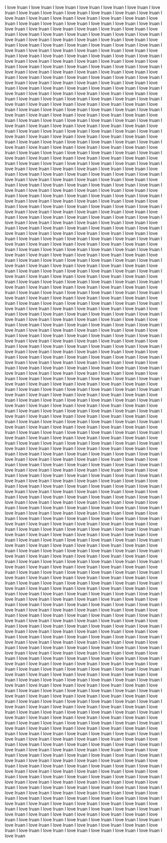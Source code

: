 I love Iruan
I love Iruan
I love Iruan
I love Iruan
I love Iruan
I love Iruan
I love Iruan
I love Iruan
I love Iruan
I love Iruan
I love Iruan
I love Iruan
I love Iruan
I love Iruan
I love Iruan
I love Iruan
I love Iruan
I love Iruan
I love Iruan
I love Iruan
I love Iruan
I love Iruan
I love Iruan
I love Iruan
I love Iruan
I love Iruan
I love Iruan
I love Iruan
I love Iruan
I love Iruan
I love Iruan
I love Iruan
I love Iruan
I love Iruan
I love Iruan
I love Iruan
I love Iruan
I love Iruan
I love Iruan
I love Iruan
I love Iruan
I love Iruan
I love Iruan
I love Iruan
I love Iruan
I love Iruan
I love Iruan
I love Iruan
I love Iruan
I love Iruan
I love Iruan
I love Iruan
I love Iruan
I love Iruan
I love Iruan
I love Iruan
I love Iruan
I love Iruan
I love Iruan
I love Iruan
I love Iruan
I love Iruan
I love Iruan
I love Iruan
I love Iruan
I love Iruan
I love Iruan
I love Iruan
I love Iruan
I love Iruan
I love Iruan
I love Iruan
I love Iruan
I love Iruan
I love Iruan
I love Iruan
I love Iruan
I love Iruan
I love Iruan
I love Iruan
I love Iruan
I love Iruan
I love Iruan
I love Iruan
I love Iruan
I love Iruan
I love Iruan
I love Iruan
I love Iruan
I love Iruan
I love Iruan
I love Iruan
I love Iruan
I love Iruan
I love Iruan
I love Iruan
I love Iruan
I love Iruan
I love Iruan
I love Iruan
I love Iruan
I love Iruan
I love Iruan
I love Iruan
I love Iruan
I love Iruan
I love Iruan
I love Iruan
I love Iruan
I love Iruan
I love Iruan
I love Iruan
I love Iruan
I love Iruan
I love Iruan
I love Iruan
I love Iruan
I love Iruan
I love Iruan
I love Iruan
I love Iruan
I love Iruan
I love Iruan
I love Iruan
I love Iruan
I love Iruan
I love Iruan
I love Iruan
I love Iruan
I love Iruan
I love Iruan
I love Iruan
I love Iruan
I love Iruan
I love Iruan
I love Iruan
I love Iruan
I love Iruan
I love Iruan
I love Iruan
I love Iruan
I love Iruan
I love Iruan
I love Iruan
I love Iruan
I love Iruan
I love Iruan
I love Iruan
I love Iruan
I love Iruan
I love Iruan
I love Iruan
I love Iruan
I love Iruan
I love Iruan
I love Iruan
I love Iruan
I love Iruan
I love Iruan
I love Iruan
I love Iruan
I love Iruan
I love Iruan
I love Iruan
I love Iruan
I love Iruan
I love Iruan
I love Iruan
I love Iruan
I love Iruan
I love Iruan
I love Iruan
I love Iruan
I love Iruan
I love Iruan
I love Iruan
I love Iruan
I love Iruan
I love Iruan
I love Iruan
I love Iruan
I love Iruan
I love Iruan
I love Iruan
I love Iruan
I love Iruan
I love Iruan
I love Iruan
I love Iruan
I love Iruan
I love Iruan
I love Iruan
I love Iruan
I love Iruan
I love Iruan
I love Iruan
I love Iruan
I love Iruan
I love Iruan
I love Iruan
I love Iruan
I love Iruan
I love Iruan
I love Iruan
I love Iruan
I love Iruan
I love Iruan
I love Iruan
I love Iruan
I love Iruan
I love Iruan
I love Iruan
I love Iruan
I love Iruan
I love Iruan
I love Iruan
I love Iruan
I love Iruan
I love Iruan
I love Iruan
I love Iruan
I love Iruan
I love Iruan
I love Iruan
I love Iruan
I love Iruan
I love Iruan
I love Iruan
I love Iruan
I love Iruan
I love Iruan
I love Iruan
I love Iruan
I love Iruan
I love Iruan
I love Iruan
I love Iruan
I love Iruan
I love Iruan
I love Iruan
I love Iruan
I love Iruan
I love Iruan
I love Iruan
I love Iruan
I love Iruan
I love Iruan
I love Iruan
I love Iruan
I love Iruan
I love Iruan
I love Iruan
I love Iruan
I love Iruan
I love Iruan
I love Iruan
I love Iruan
I love Iruan
I love Iruan
I love Iruan
I love Iruan
I love Iruan
I love Iruan
I love Iruan
I love Iruan
I love Iruan
I love Iruan
I love Iruan
I love Iruan
I love Iruan
I love Iruan
I love Iruan
I love Iruan
I love Iruan
I love Iruan
I love Iruan
I love Iruan
I love Iruan
I love Iruan
I love Iruan
I love Iruan
I love Iruan
I love Iruan
I love Iruan
I love Iruan
I love Iruan
I love Iruan
I love Iruan
I love Iruan
I love Iruan
I love Iruan
I love Iruan
I love Iruan
I love Iruan
I love Iruan
I love Iruan
I love Iruan
I love Iruan
I love Iruan
I love Iruan
I love Iruan
I love Iruan
I love Iruan
I love Iruan
I love Iruan
I love Iruan
I love Iruan
I love Iruan
I love Iruan
I love Iruan
I love Iruan
I love Iruan
I love Iruan
I love Iruan
I love Iruan
I love Iruan
I love Iruan
I love Iruan
I love Iruan
I love Iruan
I love Iruan
I love Iruan
I love Iruan
I love Iruan
I love Iruan
I love Iruan
I love Iruan
I love Iruan
I love Iruan
I love Iruan
I love Iruan
I love Iruan
I love Iruan
I love Iruan
I love Iruan
I love Iruan
I love Iruan
I love Iruan
I love Iruan
I love Iruan
I love Iruan
I love Iruan
I love Iruan
I love Iruan
I love Iruan
I love Iruan
I love Iruan
I love Iruan
I love Iruan
I love Iruan
I love Iruan
I love Iruan
I love Iruan
I love Iruan
I love Iruan
I love Iruan
I love Iruan
I love Iruan
I love Iruan
I love Iruan
I love Iruan
I love Iruan
I love Iruan
I love Iruan
I love Iruan
I love Iruan
I love Iruan
I love Iruan
I love Iruan
I love Iruan
I love Iruan
I love Iruan
I love Iruan
I love Iruan
I love Iruan
I love Iruan
I love Iruan
I love Iruan
I love Iruan
I love Iruan
I love Iruan
I love Iruan
I love Iruan
I love Iruan
I love Iruan
I love Iruan
I love Iruan
I love Iruan
I love Iruan
I love Iruan
I love Iruan
I love Iruan
I love Iruan
I love Iruan
I love Iruan
I love Iruan
I love Iruan
I love Iruan
I love Iruan
I love Iruan
I love Iruan
I love Iruan
I love Iruan
I love Iruan
I love Iruan
I love Iruan
I love Iruan
I love Iruan
I love Iruan
I love Iruan
I love Iruan
I love Iruan
I love Iruan
I love Iruan
I love Iruan
I love Iruan
I love Iruan
I love Iruan
I love Iruan
I love Iruan
I love Iruan
I love Iruan
I love Iruan
I love Iruan
I love Iruan
I love Iruan
I love Iruan
I love Iruan
I love Iruan
I love Iruan
I love Iruan
I love Iruan
I love Iruan
I love Iruan
I love Iruan
I love Iruan
I love Iruan
I love Iruan
I love Iruan
I love Iruan
I love Iruan
I love Iruan
I love Iruan
I love Iruan
I love Iruan
I love Iruan
I love Iruan
I love Iruan
I love Iruan
I love Iruan
I love Iruan
I love Iruan
I love Iruan
I love Iruan
I love Iruan
I love Iruan
I love Iruan
I love Iruan
I love Iruan
I love Iruan
I love Iruan
I love Iruan
I love Iruan
I love Iruan
I love Iruan
I love Iruan
I love Iruan
I love Iruan
I love Iruan
I love Iruan
I love Iruan
I love Iruan
I love Iruan
I love Iruan
I love Iruan
I love Iruan
I love Iruan
I love Iruan
I love Iruan
I love Iruan
I love Iruan
I love Iruan
I love Iruan
I love Iruan
I love Iruan
I love Iruan
I love Iruan
I love Iruan
I love Iruan
I love Iruan
I love Iruan
I love Iruan
I love Iruan
I love Iruan
I love Iruan
I love Iruan
I love Iruan
I love Iruan
I love Iruan
I love Iruan
I love Iruan
I love Iruan
I love Iruan
I love Iruan
I love Iruan
I love Iruan
I love Iruan
I love Iruan
I love Iruan
I love Iruan
I love Iruan
I love Iruan
I love Iruan
I love Iruan
I love Iruan
I love Iruan
I love Iruan
I love Iruan
I love Iruan
I love Iruan
I love Iruan
I love Iruan
I love Iruan
I love Iruan
I love Iruan
I love Iruan
I love Iruan
I love Iruan
I love Iruan
I love Iruan
I love Iruan
I love Iruan
I love Iruan
I love Iruan
I love Iruan
I love Iruan
I love Iruan
I love Iruan
I love Iruan
I love Iruan
I love Iruan
I love Iruan
I love Iruan
I love Iruan
I love Iruan
I love Iruan
I love Iruan
I love Iruan
I love Iruan
I love Iruan
I love Iruan
I love Iruan
I love Iruan
I love Iruan
I love Iruan
I love Iruan
I love Iruan
I love Iruan
I love Iruan
I love Iruan
I love Iruan
I love Iruan
I love Iruan
I love Iruan
I love Iruan
I love Iruan
I love Iruan
I love Iruan
I love Iruan
I love Iruan
I love Iruan
I love Iruan
I love Iruan
I love Iruan
I love Iruan
I love Iruan
I love Iruan
I love Iruan
I love Iruan
I love Iruan
I love Iruan
I love Iruan
I love Iruan
I love Iruan
I love Iruan
I love Iruan
I love Iruan
I love Iruan
I love Iruan
I love Iruan
I love Iruan
I love Iruan
I love Iruan
I love Iruan
I love Iruan
I love Iruan
I love Iruan
I love Iruan
I love Iruan
I love Iruan
I love Iruan
I love Iruan
I love Iruan
I love Iruan
I love Iruan
I love Iruan
I love Iruan
I love Iruan
I love Iruan
I love Iruan
I love Iruan
I love Iruan
I love Iruan
I love Iruan
I love Iruan
I love Iruan
I love Iruan
I love Iruan
I love Iruan
I love Iruan
I love Iruan
I love Iruan
I love Iruan
I love Iruan
I love Iruan
I love Iruan
I love Iruan
I love Iruan
I love Iruan
I love Iruan
I love Iruan
I love Iruan
I love Iruan
I love Iruan
I love Iruan
I love Iruan
I love Iruan
I love Iruan
I love Iruan
I love Iruan
I love Iruan
I love Iruan
I love Iruan
I love Iruan
I love Iruan
I love Iruan
I love Iruan
I love Iruan
I love Iruan
I love Iruan
I love Iruan
I love Iruan
I love Iruan
I love Iruan
I love Iruan
I love Iruan
I love Iruan
I love Iruan
I love Iruan
I love Iruan
I love Iruan
I love Iruan
I love Iruan
I love Iruan
I love Iruan
I love Iruan
I love Iruan
I love Iruan
I love Iruan
I love Iruan
I love Iruan
I love Iruan
I love Iruan
I love Iruan
I love Iruan
I love Iruan
I love Iruan
I love Iruan
I love Iruan
I love Iruan
I love Iruan
I love Iruan
I love Iruan
I love Iruan
I love Iruan
I love Iruan
I love Iruan
I love Iruan
I love Iruan
I love Iruan
I love Iruan
I love Iruan
I love Iruan
I love Iruan
I love Iruan
I love Iruan
I love Iruan
I love Iruan
I love Iruan
I love Iruan
I love Iruan
I love Iruan
I love Iruan
I love Iruan
I love Iruan
I love Iruan
I love Iruan
I love Iruan
I love Iruan
I love Iruan
I love Iruan
I love Iruan
I love Iruan
I love Iruan
I love Iruan
I love Iruan
I love Iruan
I love Iruan
I love Iruan
I love Iruan
I love Iruan
I love Iruan
I love Iruan
I love Iruan
I love Iruan
I love Iruan
I love Iruan
I love Iruan
I love Iruan
I love Iruan
I love Iruan
I love Iruan
I love Iruan
I love Iruan
I love Iruan
I love Iruan
I love Iruan
I love Iruan
I love Iruan
I love Iruan
I love Iruan
I love Iruan
I love Iruan
I love Iruan
I love Iruan
I love Iruan
I love Iruan
I love Iruan
I love Iruan
I love Iruan
I love Iruan
I love Iruan
I love Iruan
I love Iruan
I love Iruan
I love Iruan
I love Iruan
I love Iruan
I love Iruan
I love Iruan
I love Iruan
I love Iruan
I love Iruan
I love Iruan
I love Iruan
I love Iruan
I love Iruan
I love Iruan
I love Iruan
I love Iruan
I love Iruan
I love Iruan
I love Iruan
I love Iruan
I love Iruan
I love Iruan
I love Iruan
I love Iruan
I love Iruan
I love Iruan
I love Iruan
I love Iruan
I love Iruan
I love Iruan
I love Iruan
I love Iruan
I love Iruan
I love Iruan
I love Iruan
I love Iruan
I love Iruan
I love Iruan
I love Iruan
I love Iruan
I love Iruan
I love Iruan
I love Iruan
I love Iruan
I love Iruan
I love Iruan
I love Iruan
I love Iruan
I love Iruan
I love Iruan
I love Iruan
I love Iruan
I love Iruan
I love Iruan
I love Iruan
I love Iruan
I love Iruan
I love Iruan
I love Iruan
I love Iruan
I love Iruan
I love Iruan
I love Iruan
I love Iruan
I love Iruan
I love Iruan
I love Iruan
I love Iruan
I love Iruan
I love Iruan
I love Iruan
I love Iruan
I love Iruan
I love Iruan
I love Iruan
I love Iruan
I love Iruan
I love Iruan
I love Iruan
I love Iruan
I love Iruan
I love Iruan
I love Iruan
I love Iruan
I love Iruan
I love Iruan
I love Iruan
I love Iruan
I love Iruan
I love Iruan
I love Iruan
I love Iruan
I love Iruan
I love Iruan
I love Iruan
I love Iruan
I love Iruan
I love Iruan
I love Iruan
I love Iruan
I love Iruan
I love Iruan
I love Iruan
I love Iruan
I love Iruan
I love Iruan
I love Iruan
I love Iruan
I love Iruan
I love Iruan
I love Iruan
I love Iruan
I love Iruan
I love Iruan
I love Iruan
I love Iruan
I love Iruan
I love Iruan
I love Iruan
I love Iruan
I love Iruan
I love Iruan
I love Iruan
I love Iruan
I love Iruan
I love Iruan
I love Iruan
I love Iruan
I love Iruan
I love Iruan
I love Iruan
I love Iruan
I love Iruan
I love Iruan
I love Iruan
I love Iruan
I love Iruan
I love Iruan
I love Iruan
I love Iruan
I love Iruan
I love Iruan
I love Iruan
I love Iruan
I love Iruan
I love Iruan
I love Iruan
I love Iruan
I love Iruan
I love Iruan
I love Iruan
I love Iruan
I love Iruan
I love Iruan
I love Iruan
I love Iruan
I love Iruan
I love Iruan
I love Iruan
I love Iruan
I love Iruan
I love Iruan
I love Iruan
I love Iruan
I love Iruan
I love Iruan
I love Iruan
I love Iruan
I love Iruan
I love Iruan
I love Iruan
I love Iruan
I love Iruan
I love Iruan
I love Iruan
I love Iruan
I love Iruan
I love Iruan
I love Iruan
I love Iruan
I love Iruan
I love Iruan
I love Iruan
I love Iruan
I love Iruan
I love Iruan
I love Iruan
I love Iruan
I love Iruan
I love Iruan
I love Iruan
I love Iruan
I love Iruan
I love Iruan
I love Iruan
I love Iruan
I love Iruan
I love Iruan
I love Iruan
I love Iruan
I love Iruan
I love Iruan
I love Iruan
I love Iruan
I love Iruan
I love Iruan
I love Iruan
I love Iruan
I love Iruan
I love Iruan
I love Iruan
I love Iruan
I love Iruan
I love Iruan
I love Iruan
I love Iruan
I love Iruan
I love Iruan
I love Iruan
I love Iruan
I love Iruan
I love Iruan
I love Iruan
I love Iruan
I love Iruan
I love Iruan
I love Iruan
I love Iruan
I love Iruan
I love Iruan
I love Iruan
I love Iruan
I love Iruan
I love Iruan
I love Iruan
I love Iruan
I love Iruan
I love Iruan
I love Iruan
I love Iruan
I love Iruan
I love Iruan
I love Iruan
I love Iruan
I love Iruan
I love Iruan
I love Iruan
I love Iruan
